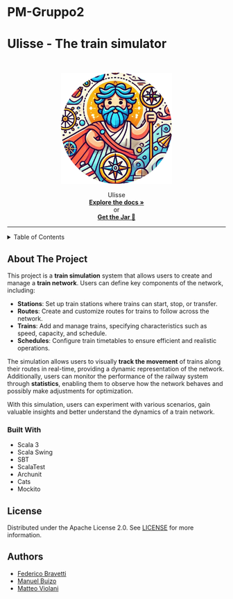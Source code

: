 # PM-Gruppo2


# Ulisse - The train simulator
 <br/>
 <p align="center">
  <a href="https://github.com/dev-pps/pps-23-ulisse">
    <img src="./docs/public/resources/logo.png" alt="Logo" width="256" height="256" />
  </a>
 <p align="center">
    Ulisse
     <br/>
    <a href="https://dev-pps.github.io/pps-23-ulisse/"><strong>Explore the docs »</strong></a>
    <br/>
    or
    <br />
    <a href="https://github.com/dev-pps/pps-23-ulisse/releases/download/v1.40.0/ulisse.jar"><strong>Get the Jar 🚅</strong></a>
 </p>

---

<!-- TABLE OF CONTENTS -->
<details>
  <summary>Table of Contents</summary>
  <ol>
    <li>
      <a href="#about-the-project">About The Project</a>
      <ul>
        <li><a href="#built-with">Built With</a></li>
      </ul>
    </li>
    <li><a href="#license">License</a></li>
    <li><a href="#authors">Authors</a></li>
  </ol>
</details>

## About The Project
This project is a **train simulation** system that allows users to create and manage a **train network**. Users can define key components of the network, including:

- **Stations**: Set up train stations where trains can start, stop, or transfer.
- **Routes**: Create and customize routes for trains to follow across the network.
- **Trains**: Add and manage trains, specifying characteristics such as speed, capacity, and schedule.
- **Schedules**: Configure train timetables to ensure efficient and realistic operations.

The simulation allows users to visually **track the movement** of trains along their routes in real-time, providing a dynamic representation of the network. Additionally, users can monitor the performance of the railway system through **statistics**, enabling them to observe how the network behaves and possibly make adjustments for optimization.

With this simulation, users can experiment with various scenarios, gain valuable insights and better understand the dynamics of a train network.

[//]: # ( <p align="center">)

[//]: # (  <a href="https://github.com/dev-pps/pps-23-ulisse">)

[//]: # (    <img src="./docs/public/resources/demo/demoGif.gif" alt="Logo" width="640" height="410" />)

[//]: # (  </a>)

### Built With

- Scala 3
- Scala Swing
- SBT
- ScalaTest
- Archunit
- Cats
- Mockito

<!-- LICENSE -->

## License

Distributed under the Apache License 2.0. See [LICENSE](https://github.com/dev-pps/pps-23-ulisse/blob/docs/report/LICENSE) for more information.

## Authors

- [Federico Bravetti](https://github.com/Fede802)
- [Manuel Buizo](https://github.com/JBmanu)
- [Matteo Violani](https://github.com/TeoV00)